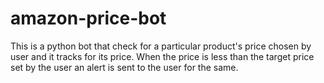 # amazon-price-bot
This is a python bot that check for a particular product's price chosen by user and it tracks for its price. When the price is less than the target price set by the user an alert is sent to the user for the same.
